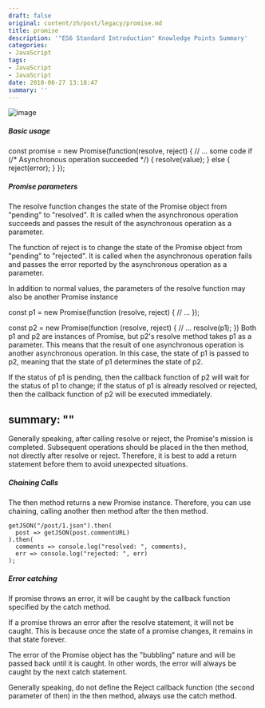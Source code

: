 ```yaml
---
draft: false
original: content/zh/post/legacy/promise.md
title: promise
description: '"ES6 Standard Introduction" Knowledge Points Summary'
categories:
- JavaScript
tags:
- JavaScript
- JavaScript
date: 2018-06-27 13:18:47
summary: ''
---
```


![image](/images/promise/img1.png)

##### Basic usage

const promise = new Promise(function(resolve, reject) {
// ... some code
if (/* Asynchronous operation succeeded */) {
resolve(value);
} else {
reject(error);
}
});

##### Promise parameters

The resolve function changes the state of the Promise object from "pending" to "resolved". It is called when the asynchronous operation succeeds and passes the result of the asynchronous operation as a parameter.

The function of reject is to change the state of the Promise object from "pending" to "rejected". It is called when the asynchronous operation fails and passes the error reported by the asynchronous operation as a parameter.

In addition to normal values, the parameters of the resolve function may also be another Promise instance

const p1 = new Promise(function (resolve, reject) {
// ...
});

const p2 = new Promise(function (resolve, reject) {
// ...
resolve(p1);
})
Both p1 and p2 are instances of Promise, but p2's resolve method takes p1 as a parameter. This means that the result of one asynchronous operation is another asynchronous operation.
In this case, the state of p1 is passed to p2, meaning that the state of p1 determines the state of p2.

If the status of p1 is pending, then the callback function of p2 will wait for the status of p1 to change; if the status of p1 is already resolved or rejected, then the callback function of p2 will be executed immediately.

summary: ""
---

Generally speaking, after calling resolve or reject, the Promise's mission is completed. Subsequent operations should be placed in the then method, not directly after resolve or reject. Therefore, it is best to add a return statement before them to avoid unexpected situations.

##### Chaining Calls
The then method returns a new Promise instance. Therefore, you can use chaining, calling another then method after the then method.

    getJSON("/post/1.json").then(
      post => getJSON(post.commentURL)
    ).then(
      comments => console.log("resolved: ", comments),
      err => console.log("rejected: ", err)
    );
##### Error catching

If promise throws an error, it will be caught by the callback function specified by the catch method.

If a promise throws an error after the resolve statement, it will not be caught. This is because once the state of a promise changes, it remains in that state forever.

The error of the Promise object has the "bubbling" nature and will be passed back until it is caught. In other words, the error will always be caught by the next catch statement.

Generally speaking, do not define the Reject callback function (the second parameter of then) in the then method, always use the catch method.
